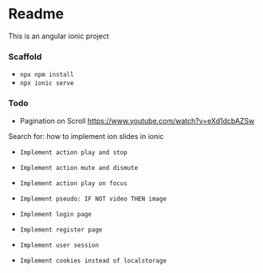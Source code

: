 # Readme

This is an angular ionic project

### Scaffold

- `npx npm install`
- `npx ionic serve`

### Todo
- Pagination on Scroll https://www.youtube.com/watch?v=eXd1dcbAZSw

Search for: how to implement ion slides in ionic

- `Implement action play and stop `
- `Implement action mute and dismute`
- `Implement action play on focus`

- `Implement pseudo: IF NOT video THEN image`

- `Implement login page`
- `Implement register page`

- `Implement user session`
- `Implement cookies instead of localstorage`



